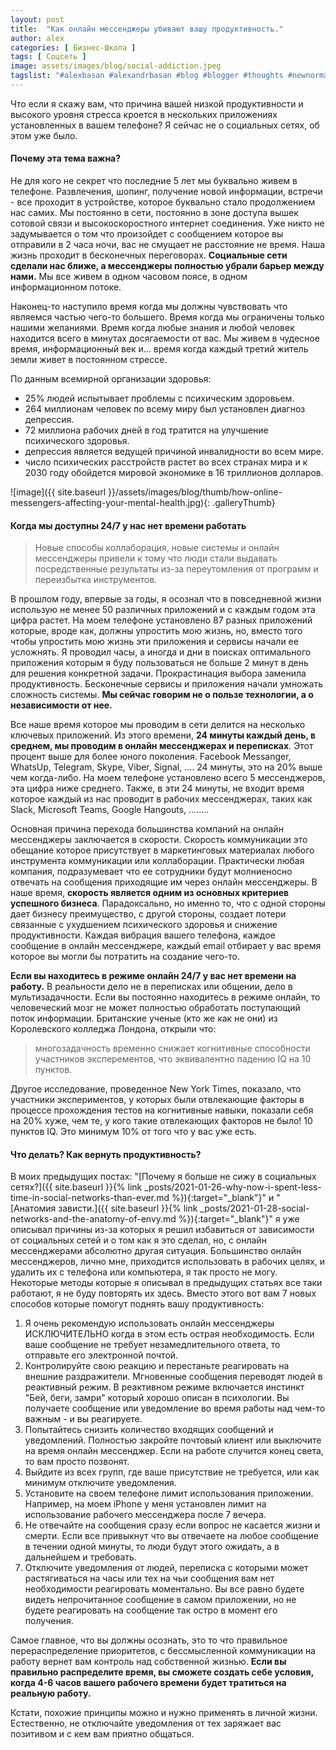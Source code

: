 ```yaml
---
layout: post
title:  "Как онлайн мессенджеры убивают вашу продуктивность."
author: alex
categories: [ Бизнес-Школа ]
tags: [ Соцсеть ]
image: assets/images/blog/social-addiction.jpeg
tagslist: "#alexbasan #alexandrbasan #blog #blogger #thoughts #newnormal #lifeisgood #freedom #алексбасан #александрбасан #блог #блоггер #социальнаясеть #соцсеть #простоосложном #какработаетмир #какустроенмир"
---
```


Что если я скажу вам, что причина вашей низкой продуктивности и высокого уровня стресса кроется в нескольких приложениях установленных в вашем телефоне? Я сейчас не о социальных сетях, об этом уже было.

#### Почему эта тема важна?

Не для кого не секрет что последние 5 лет мы буквально живем в телефоне. Развлечения, шопинг, получение новой информации, встречи - все проходит в устройстве, которое буквально стало продолжением нас самих. Мы постоянно в сети, постоянно в зоне доступа вышек сотовой связи и высокоскоростного интернет соединения. Уже никто не задумывается о том что произойдет с сообщением которое вы отправили в 2 часа ночи, вас не смущает не расстояние не время. Наша жизнь проходит в бесконечных переговорах. **Социальные сети сделали нас ближе, а мессенджеры полностью убрали барьер между нами.** Мы все живем в одном часовом поясе, в одном информационном потоке.

Наконец-то наступило время когда мы должны чувствовать что являемся частью чего-то большего. Время когда мы ограничены только нашими желаниями. Время когда любые знания и любой человек находится всего в минутах досягаемости от вас. Мы живем в чудесное время, информационный век и... время когда каждый третий житель земли живет в постоянном стрессе.

По данным всемирной организации здоровья:

- 25% людей испытывает проблемы с психическим здоровьем.
- 264 миллионам человек по всему миру был установлен диагноз депрессия.
- 72 миллиона рабочих дней в год тратится на улучшение психического здоровья.
- депрессия является ведущей причиной инвалидности во всем мире.
- число психических расстройств растет во всех странах мира и к 2030 году обойдется мировой экономике в 16 триллионов долларов.

![image]({{ site.baseurl }}/assets/images/blog/thumb/how-online-messengers-affecting-your-mental-health.jpg){: .galleryThumb}

#### Когда мы доступны 24/7 у нас нет времени работать

> Новые способы коллаборация, новые системы и онлайн мессенджеры привели к тому что люди стали выдавать посредственные результаты из-за переутомления от программ и переизбытка инструментов.

В прошлом году, впервые за годы, я осознал что в повседневной жизни использую не менее 50 различных приложений и с каждым годом эта цифра растет. На моем телефоне установлено 87 разных приложений которые, вроде как, должны упростить мою жизнь, но, вместо того чтобы упростить мою жизнь эти приложения и сервисы начали ее усложнять. Я проводил часы, а иногда и дни в поисках оптимального приложения которым я буду пользоваться не больше 2 минут в день для решения конкретной задачи. Прокрастинация выбора заменила продуктивность. Бесконечные сервисы и приложения начали умножать сложность системы. **Мы сейчас говорим не о пользе технологии, а о независимости от нее.**

Все наше время которое мы проводим в сети делится на несколько ключевых приложений. Из этого времени, **24 минуты каждый день, в среднем, мы проводим в онлайн мессенджерах и переписках**. Этот процент выше для более юного поколения. Facebook Messanger, WhatsUp, Telegram, Skype, Viber, Signal, .... 24 минуты, это на 20% выше чем когда-либо. На моем телефоне установлено всего 5 мессенджеров, эта цифра ниже среднего. Также, в эти 24 минуты, не входит время которое каждый из нас проводит в рабочих мессенджерах, таких как Slack, Microsoft Teams, Google Hangouts, ........

Основная причина перехода большинства компаний на онлайн мессенджеры заключается в скорости. Скорость коммуникации это обещание которое присутствует в маркетинговых материалах любого инструмента коммуникации или коллаборации. Практически любая компания, подразумевает что ее сотрудники будут молниеносно отвечать на сообщения приходящие им через онлайн мессенджеры. В наше время, **скорость является одним из основных критериев успешного бизнеса**. Парадоксально, но именно то, что с одной стороны дает бизнесу преимущество, с другой стороны, создает потери связанные с ухудшением психического здоровья и снижение продуктивности. Каждая вибрация вашего телефона, каждое сообщение в онлайн мессенджере, каждый email отбирает у вас время которое вы могли бы потратить на создание чего-то.

**Если вы находитесь в режиме онлайн 24/7 у вас нет времени на работу.** В реальности дело не в переписках или общении, дело в мультизадачности. Если вы постоянно находитесь в режиме онлайн, то человеческий мозг не может полностью обработать поступающий поток информации. Британские ученые (кто же как не они) из Королевского колледжа Лондона, открыли что:

> многозадачность временно снижает когнитивные способности участников эксперементов, что эквивалентно падению IQ на 10 пунктов.

Другое исследование, проведенное New York Times, показало, что участники экспериментов, у которых были отвлекающие факторы в процессе прохождения тестов на когнитивные навыки, показали себя на 20% хуже, чем те, у кого такие отвлекающих факторов не было! 10 пунктов IQ. Это минимум 10% от того что у вас уже есть.

#### Что делать? Как вернуть продуктивность?

В моих предыдущих постах: "[Почему я больше не сижу в социальных сетях?]({{ site.baseurl }}{% link _posts/2021-01-26-why-now-i-spent-less-time-in-social-networks-than-ever.md %}){:target="_blank"}" и "[Анатомия зависти.]({{ site.baseurl }}{% link _posts/2021-01-28-social-networks-and-the-anatomy-of-envy.md %}){:target="_blank"}" я уже описывал причины из-за которых я решил избавиться от зависимости от социальных сетей и о том как я это сделал, но, с онлайн мессенджерами абсолютно другая ситуация. Большинство онлайн мессенджеров, лично мне, приходится использовать в рабочих целях, и удалить их с телефона или компьютера, я так просто не могу. Некоторые методы которые я описывал в предыдущих статьях все таки работают, я не буду повторять их здесь. Вместо этого вот вам 7 новых способов которые помогут поднять вашу продуктивность:

1. Я очень рекомендую использовать онлайн мессенджеры ИСКЛЮЧИТЕЛЬНО когда в этом есть острая необходимость. Если ваше сообщение не требует незамедлительного ответа, то отправьте его электронной почтой.
2. Контролируйте свою реакцию и перестаньте реагировать на внешние раздражители. Мгновенные сообщения переводят людей в реактивный режим. В реактивном режиме включается инстинкт "Бей, беги, замри" который хорошо описан в психологии. Вы получаете сообщение или уведомление во время работы над чем-то важным - и вы реагируете.
3. Попытайтесь снизить количество входящих сообщений и уведомлений. Полностью закройте почтовый клиент или выключите на время онлайн мессенджер. Если на работе случится конец света, то вам просто позвонят.
4. Выйдите из всех групп, где ваше присутствие не требуется, или как минимум отключите уведомления.
5. Установите на своем телефоне лимит использования приложении. Например, на моем iPhone у меня установлен лимит на использование рабочего мессенджера после 7 вечера.
6. Не отвечайте на сообщения сразу если вопрос не касается жизни и смерти. Если все привыкнут что вы отвечаете на любое сообщение в течении одной минуты, то люди будут этого ожидать, а в дальнейшем и требовать.
7. Отключите уведомления от людей, переписка с которыми может растягиваться на часы или тех на чьи сообщения вам нет необходимости реагировать моментально. Вы все равно будете видеть непрочитанное сообщение в самом приложении, но не будете реагировать на сообщение так остро в момент его получения.

Самое главное, что вы должны осознать, это то что правильное перераспределение приоритетов, с бессмысленной коммуникации на работу вернет вам контроль над собственной жизнью. **Если вы правильно распределите время, вы сможете создать себе условия, когда 4-6 часов вашего рабочего времени будет тратиться на реальную работу.**

Кстати, похожие принципы можно и нужно применять в личной жизни. Естественно, не отключайте уведомления от тех заряжает вас позитивом и с кем вам приятно общаться. 